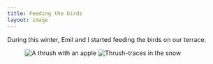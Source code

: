 ```yaml
---
title: Feeding the birds
layout: image
---
```

During this winter, Emil and I started feeding the birds on our terrace.

<figure class="rg:split">
<img src="/img/IMG_0290D.jpg" alt="A thrush with an apple">
<img src="/img/IMG_0328D.jpg" alt="Thrush-traces in the snow">
</figure>